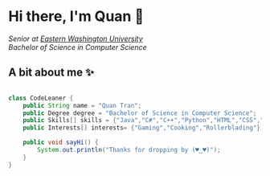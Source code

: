  # **Hi there, I'm Quan 👋**

<I>Senior at [<ins>Eastern Washington University</ins>](https://www.ewu.edu)
<br>Bachelor of Science in Computer Science</I>


## A bit about me ✨

```java

class CodeLeaner {
    public String name = "Quan Tran";
    public Degree degree = "Bachelor of Science in Computer Science";
    public Skills[] skills = {"Java","C#","C++","Python","HTML","CSS","SQL"};
    public Interests[] interests= {"Gaming","Cooking","Rollerblading"};

    public void sayHi() {
        System.out.println("Thanks for dropping by (♥‿♥)");
    }
}
```
